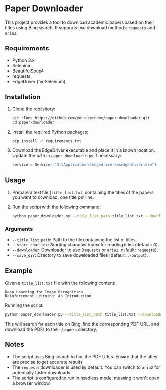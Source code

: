 
# Paper Downloader

This project provides a tool to download academic papers based on their titles using Bing search. It supports two download methods: `requests` and `aria2`.

## Requirements

- Python 3.x
- Selenium
- BeautifulSoup4
- requests
- EdgeDriver (for Selenium)

## Installation

1. Clone the repository:
   ```bash
   git clone https://github.com/yourusername/paper-downloader.git
   cd paper-downloader
   ```

2. Install the required Python packages:
   ```bash
   pip install -r requirements.txt
   ```

3. Download the EdgeDriver executable and place it in a known location. Update the path in `paper_downloader.py` if necessary:
   ```python
   service = Service(r"D:\Applications\edgedriver\msedgedriver.exe")
   ```

## Usage

1. Prepare a text file (`title_list.txt`) containing the titles of the papers you want to download, one title per line.

2. Run the script with the following command:
   ```bash
   python paper_downloader.py --title_list_path title_list.txt --downloader requests --save_dir ./output
   ```

### Arguments

- `--title_list_path`: Path to the file containing the list of titles.
- `--start_char_idx`: Starting character index for reading titles (default: 0).
- `--downloader`: Downloader to use (`requests` or `aria2`, default: `requests`).
- `--save_dir`: Directory to save downloaded files (default: `./output`).

## Example

Given a `title_list.txt` file with the following content:
```
Deep Learning for Image Recognition
Reinforcement Learning: An Introduction
```

Running the script:
```bash
python paper_downloader.py --title_list_path title_list.txt --downloader requests --save_dir ./papers
```

This will search for each title on Bing, find the corresponding PDF URL, and download the PDFs to the `./papers` directory.

## Notes

- The script uses Bing search to find the PDF URLs. Ensure that the titles are precise to get accurate results.
- The `requests` downloader is used by default. You can switch to `aria2` for potentially faster downloads.
- The script is configured to run in headless mode, meaning it won't open a browser window.
